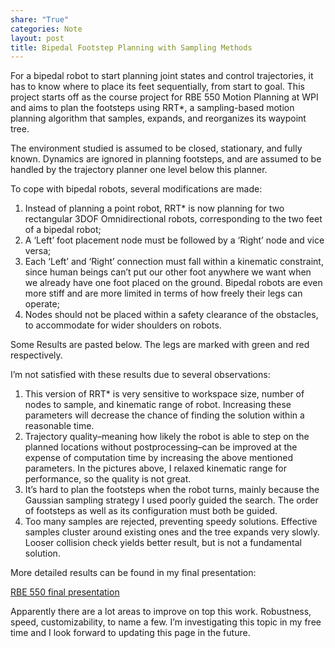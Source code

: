 ```yaml
---
share: "True"
categories: Note
layout: post
title: Bipedal Footstep Planning with Sampling Methods
---
```

For a bipedal robot to start planning joint states and control trajectories, it has to know where to place its feet sequentially, from start to goal. This project starts off as the course project for RBE 550 Motion Planning at WPI and aims to plan the footsteps using RRT*, a sampling-based motion planning algorithm that samples, expands, and reorganizes its waypoint tree.

The environment studied is assumed to be closed, stationary, and fully known. Dynamics are ignored in planning footsteps, and are assumed to be handled by the trajectory planner one level below this planner.

To cope with bipedal robots, several modifications are made:

1. Instead of planning a point robot, RRT* is now planning for two rectangular 3DOF Omnidirectional robots, corresponding to the two feet of a bipedal robot;
2. A ‘Left’ foot placement node must be followed by a ‘Right’ node and vice versa;
3. Each ‘Left’ and ‘Right’ connection must fall within a kinematic constraint, since human beings can’t put our other foot anywhere we want when we already have one foot placed on the ground. Bipedal robots are even more stiff and are more limited in terms of how freely their legs can operate;
4. Nodes should not be placed within a safety clearance of the obstacles, to accommodate for wider shoulders on robots.

Some Results are pasted below. The legs are marked with green and red respectively.

I’m not satisfied with these results due to several observations:

1. This version of RRT* is very sensitive to workspace size, number of nodes to sample, and kinematic range of robot. Increasing these parameters will decrease the chance of finding the solution within a reasonable time.
2. Trajectory quality–meaning how likely the robot is able to step on the planned locations without postprocessing–can be improved at the expense of computation time by increasing the above mentioned parameters. In the pictures above, I relaxed kinematic range for performance, so the quality is not great.
3. It’s hard to plan the footsteps when the robot turns, mainly because the Gaussian sampling strategy I used poorly guided the search. The order of footsteps as well as its configuration must both be guided.
4. Too many samples are rejected, preventing speedy solutions. Effective samples cluster around existing ones and the tree expands very slowly. Looser collision check yields better result, but is not a fundamental solution.

More detailed results can be found in my final presentation:

[RBE 550 final presentation](https://drive.google.com/file/d/1VN1X4AsiWoPm_6C_C9ojCVLfJfNtWOLG/view?usp=drive_link)


Apparently there are a lot areas to improve on top this work. Robustness, speed, customizability, to name a few. I’m investigating this topic in my free time and I look forward to updating this page in the future.